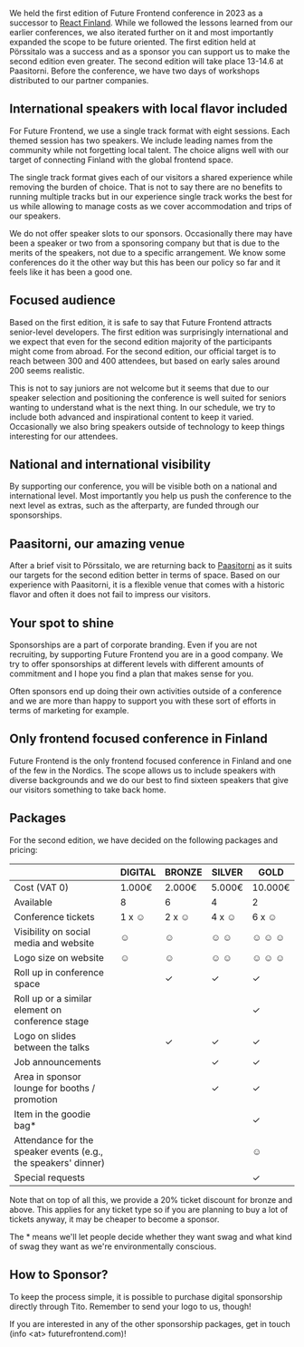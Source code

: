 We held the first edition of Future Frontend conference in 2023 as a successor to [React Finland](https://react-finland.fi/). While we followed the lessons learned from our earlier conferences, we also iterated further on it and most importantly expanded the scope to be future oriented. The first edition held at Pörssitalo was a success and as a sponsor you can support us to make the second edition even greater. The second edition will take place 13-14.6 at Paasitorni. Before the conference, we have two days of workshops distributed to our partner companies.

## International speakers with local flavor included

For Future Frontend, we use a single track format with eight sessions. Each themed session has two speakers. We include leading names from the community while not forgetting local talent. The choice aligns well with our target of connecting Finland with the global frontend space.

The single track format gives each of our visitors a shared experience while removing the burden of choice. That is not to say there are no benefits to running multiple tracks but in our experience single track works the best for us while allowing to manage costs as we cover accommodation and trips of our speakers.

We do not offer speaker slots to our sponsors. Occasionally there may have been a speaker or two from a sponsoring company but that is due to the merits of the speakers, not due to a specific arrangement. We know some conferences do it the other way but this has been our policy so far and it feels like it has been a good one.

## Focused audience

Based on the first edition, it is safe to say that Future Frontend attracts senior-level developers. The first edition was surprisingly international and we expect that even for the second edition majority of the participants might come from abroad. For the second edition, our official target is to reach between 300 and 400 attendees, but based on early sales around 200 seems realistic.

This is not to say juniors are not welcome but it seems that due to our speaker selection and positioning the conference is well suited for seniors wanting to understand what is the next thing. In our schedule, we try to include both advanced and inspirational content to keep it varied. Occasionally we also bring speakers outside of technology to keep things interesting for our attendees.

## National and international visibility

By supporting our conference, you will be visible both on a national and international level. Most importantly you help us push the conference to the next level as extras, such as the afterparty, are funded through our sponsorships.

## Paasitorni, our amazing venue

After a brief visit to Pörssitalo, we are returning back to [Paasitorni](https://www.paasitorni.fi/) as it suits our targets for the second edition better in terms of space. Based on our experience with Paasitorni, it is a flexible venue that comes with a historic flavor and often it does not fail to impress our visitors.

## Your spot to shine

Sponsorships are a part of corporate branding. Even if you are not recruiting, by supporting Future Frontend you are in a good company. We try to offer sponsorships at different levels with different amounts of commitment and I hope you find a plan that makes sense for you.

Often sponsors end up doing their own activities outside of a conference and we are more than happy to support you with these sort of efforts in terms of marketing for example.

## Only frontend focused conference in Finland

Future Frontend is the only frontend focused conference in Finland and one of the few in the Nordics. The scope allows us to include speakers with diverse backgrounds and we do our best to find sixteen speakers that give our visitors something to take back home.

## Packages

For the second edition, we have decided on the following packages and pricing:

&nbsp; | DIGITAL | BRONZE | SILVER | GOLD
-|-|-|-|-
Cost (VAT 0) | 1.000€ | 2.000€ | 5.000€ | 10.000€
Available | 8 | 6 | 4 | 2
Conference tickets | 1 x &#9786; | 2 x &#9786; | 4 x &#9786; | 6 x &#9786;
Visibility on social media and website | &#9786; | &#9786; | &#9786; &#9786; | &#9786; &#9786; &#9786;
Logo size on website | &#9786; | &#9786; | &#9786; &#9786; | &#9786; &#9786; &#9786;
Roll up in conference space | | &#10003; | &#10003; | &#10003;
Roll up or a similar element on conference stage | | | | &#10003;
Logo on slides between the talks | | &#10003; | &#10003; | &#10003;
Job announcements | | | &#10003; | &#10003;
Area in sponsor lounge for booths / promotion | | | &#10003; | &#10003;
Item in the goodie bag* | | | | &#10003;
Attendance for the speaker events (e.g., the speakers' dinner) | | | | &#9786;
Special requests | | | | &#10003;

Note that on top of all this, we provide a 20% ticket discount for bronze and above. This applies for any ticket type so if you are planning to buy a lot of tickets anyway, it may be cheaper to become a sponsor.

The \* means we'll let people decide whether they want swag and what kind of swag they want as we're environmentally conscious.

## How to Sponsor?

To keep the process simple, it is possible to purchase digital sponsorship directly through Tito. Remember to send your logo to us, though!

If you are interested in any of the other sponsorship packages, get in touch (info \<at> futurefrontend.com)!
